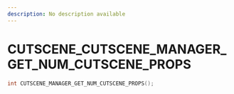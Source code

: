 ```yaml
---
description: No description available 
---
```


# CUTSCENE\_CUTSCENE_MANAGER_GET_NUM_CUTSCENE_PROPS

```cpp
int CUTSCENE_MANAGER_GET_NUM_CUTSCENE_PROPS();
```